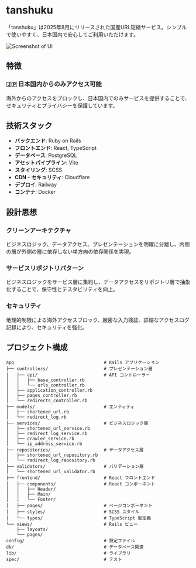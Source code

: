 # tanshuku

「tanshuku」は2025年8月にリリースされた国産URL短縮サービス。シンプルで使いやすく、日本国内で安心してご利用いただけます。

![Screenshot of UI](https://github.com/ryotanakata/tanshuku.site/raw/main/screenshot.gif)

## 特徴

### 🇯🇵 日本国内からのみアクセス可能

海外からのアクセスをブロックし、日本国内でのみサービスを提供することで、セキュリティとプライバシーを保護しています。

## 技術スタック

- **バックエンド**: Ruby on Rails
- **フロントエンド**: React, TypeScript
- **データベース**: PostgreSQL
- **アセットパイプライン**: Vite
- **スタイリング**: SCSS
- **CDN・セキュリティ**: Cloudflare
- **デプロイ**: Railway
- **コンテナ**: Docker

## 設計思想

### クリーンアーキテクチャ

ビジネスロジック、データアクセス、プレゼンテーションを明確に分離し、内側の層が外側の層に依存しない単方向の依存関係を実現。

### サービスリポジトリパターン

ビジネスロジックをサービス層に集約し、データアクセスをリポジトリ層で抽象化することで、保守性とテスタビリティを向上。

### セキュリティ

地理的制限による海外アクセスブロック、厳密な入力検証、詳細なアクセスログ記録により、セキュリティを強化。

## プロジェクト構成

```
app                         　　　　　 # Rails アプリケーション
├── controllers/             　　　　　# プレゼンテーション層
│   ├── api/                 　　　　　# API コントローラー
│   │   ├── base_controller.rb
│   │   └── urls_controller.rb
│   ├── application_controller.rb
│   ├── pages_controller.rb
│   └── redirects_controller.rb
├── models/                  　　　　　# エンティティ
│   ├── shortened_url.rb
│   └── redirect_log.rb
├── services/                　　　　　# ビジネスロジック層
│   ├── shortened_url_service.rb
│   ├── redirect_log_service.rb
│   ├── crawler_service.rb
│   └── ip_address_service.rb
├── repositories/            　　　　　# データアクセス層
│   ├── shortened_url_repository.rb
│   └── redirect_log_repository.rb
├── validators/              　　　　　# バリデーション層
│   └── shortened_url_validator.rb
├── frontend/                　　　　　# React フロントエンド
│   ├── components/          　　　　　# React コンポーネント
│   │   ├── Header/
│   │   ├── Main/
│   │   └── Footer/
│   ├── pages/               　　　　　# ページコンポーネント
│   ├── styles/              　　　　　# SCSS スタイル
│   └── types/               　　　　　# TypeScript 型定義
└── views/                   　　　　　# Rails ビュー
    ├── layouts/
    └── pages/
config/                      　　　　　# 設定ファイル
db/                          　　　　　# データベース関連
lib/                         　　　　　# ライブラリ
spec/                        　　　　　# テスト
```
